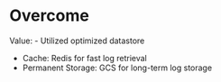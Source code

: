 # Overcome

Value: - Utilized optimized datastore
  - Cache: Redis for fast log retrieval
  - Permanent Storage: GCS for long-term log storage